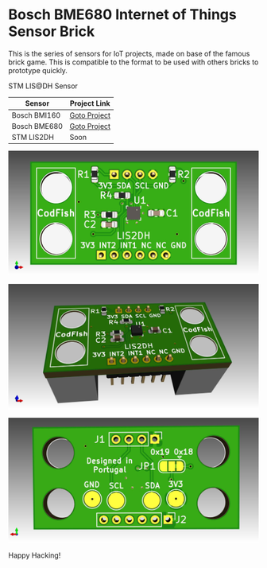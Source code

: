 # Bosch BME680 Internet of Things Sensor Brick

This is the series of sensors for IoT projects, made on base of the famous brick game. This is compatible to the format to be used with others bricks to prototype quickly.

STM LIS@DH Sensor

Sensor | Project Link
------------ | -------------
Bosch BMI160 | [Goto Project](https://github.com/pedrominatel/cf_sensor_brick_model)
Bosch BME680 | [Goto Project](https://github.com/CodFish-pt/sensor_bricks_hardware/tree/main/bme680) 
STM LIS2DH | Soon

![3D View](assets/lis2dh12.jpg)

![3D View](assets/lis2dh12_2.jpg)

![3D View](assets/lis2dh12_3.jpg)


Happy Hacking!
